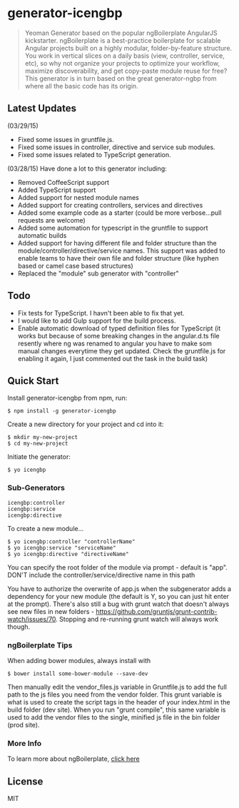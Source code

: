 # generator-icengbp

> Yeoman Generator based on the popular ngBoilerplate AngularJS kickstarter. ngBoilerplate is a best-practice boilerplate for scalable Angular projects built on a highly modular, folder-by-feature structure.  You work in vertical slices on a daily basis (view, controller, service, etc), so why not organize your projects to optimize your workflow, maximize discoverability, and get copy-paste module reuse for free?
> This generator is in turn based on the great generator-ngbp from where all the basic code has its origin.

## Latest Updates
(03/29/15) 
* Fixed some issues in gruntfile.js.
* Fixed some issues in controller, directive and service sub modules.
* Fixed some issues related to TypeScript generation.

(03/28/15) Have done a lot to this generator including:
* Removed CoffeeScript support
* Added TypeScript support
* Added support for nested module names
* Added support for creating controllers, services and directives
* Added some example code as a starter (could be more verbose...pull requests are welcome)
* Added some automation for typescript in the gruntfile to support automatic builds
* Added support for having different file and folder structure than the module/controller/directive/service names.
  This support was added to enable teams to have their own file and folder structure (like hyphen based or
  camel case based structures)
* Replaced the "module" sub generator with "controller"

## Todo
* Fix tests for TypeScript. I havn't been able to fix that yet.
* I would like to add Gulp support for the build process.
* Enable automatic download of typed definition files for TypeScript (it works but because of some 
  breaking changes in the angular.d.ts file resently where ng was renamed to angular you have to 
  make som manual changes everytime they get updated. Check the gruntfile.js for enabling it again, 
  I just commented out the task in the build task)

## Quick Start
Install generator-icengbp from npm, run:

```
$ npm install -g generator-icengbp
```

Create a new directory for your project and cd into it:

```
$ mkdir my-new-project
$ cd my-new-project
```

Initiate the generator:

```
$ yo icengbp
```

### Sub-Generators
    icengbp:controller
    icengbp:service
    icengbp:directive

To create a new module...

```
$ yo icengbp:controller "controllerName"
$ yo icengbp:service "serviceName"
$ yo icengbp:directive "directiveName"

```

You can specify the root folder of the module via prompt - default is "app". DON'T include the controller/service/directive name in this path

You have to authorize the overwrite of app.js when the subgenerator adds a dependency for your new module (the default is Y, so you can just hit enter at the prompt).
There's also still a bug with grunt watch that doesn't always see new files in new folders - https://github.com/gruntjs/grunt-contrib-watch/issues/70. Stopping and
re-running grunt watch will always work though.

### ngBoilerplate Tips

When adding bower modules, always install with
```
$ bower install some-bower-module --save-dev
```
Then manually edit the vendor_files.js variable in Gruntfile.js to add the full path to the js files you need from the vendor folder.
This grunt variable is what is used to create the script tags in the header of your index.html in the build folder (dev site).
When you run "grunt compile", this same variable is used to add the vendor files to the single, minified js file in the bin folder (prod site).

### More Info

To learn more about ngBoilerplate, [click here](https://github.com/ngbp/ngbp)



## License

MIT

